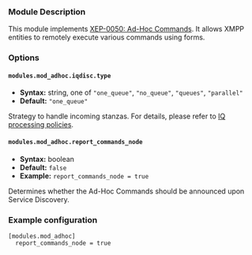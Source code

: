 ### Module Description
This module implements [XEP-0050: Ad-Hoc Commands](http://xmpp.org/extensions/xep-0050.html). It allows XMPP entities to remotely execute various commands using forms.

### Options

#### `modules.mod_adhoc.iqdisc.type`
* **Syntax:** string, one of `"one_queue"`, `"no_queue"`, `"queues"`, `"parallel"`
* **Default:** `"one_queue"`

Strategy to handle incoming stanzas. For details, please refer to
[IQ processing policies](../../advanced-configuration/Modules/#iq-processing-policies).

#### `modules.mod_adhoc.report_commands_node`
* **Syntax:** boolean
* **Default:** `false`
* **Example:** `report_commands_node = true`

Determines whether the Ad-Hoc Commands should be announced upon Service Discovery.

### Example configuration
```
[modules.mod_adhoc]
  report_commands_node = true
```
